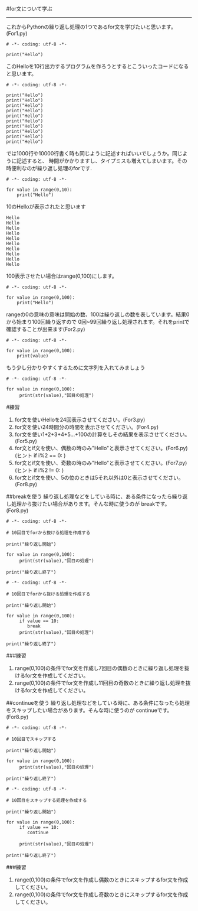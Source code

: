 #for文について学ぶ
* * * * *
これからPythonの繰り返し処理の1つであるfor文を学びたいと思います。(For1.py)

```
# -*- coding: utf-8 -*-

print("Hello")
```

このHelloを10行出力するプログラムを作ろうとするとこういったコードになると思います。

```
# -*- coding: utf-8 -*-

print("Hello")
print("Hello")
print("Hello")
print("Hello")
print("Hello")
print("Hello")
print("Hello")
print("Hello")
print("Hello")
print("Hello")
```

では1000行や10000行書く時も同じように記述すればいいでしょうか。同じように記述すると、
時間がかかりますし、タイプミスも増えてしまいます。その時便利なのが繰り返し処理のforです.

```
# -*- coding: utf-8 -*-

for value in range(0,10):
    print("Hello")
```

10のHelloが表示されたと思います

```
Hello
Hello
Hello
Hello
Hello
Hello
Hello
Hello
Hello
Hello
```

100表示させたい場合はrange(0,100)にします。

```
# -*- coding: utf-8 -*-

for value in range(0,100):
    print("Hello")
```

rangeの0の意味の意味は開始の数、100は繰り返しの数を表しています。結果0から始まり100回繰り返すので
0回~99回繰り返し処理されます。それをprintで確認することが出来ます(For2.py)

```
# -*- coding: utf-8 -*-

for value in range(0,100):
    print(value)
```

もう少し分かりやすくするために文字列を入れてみましょう

```
# -*- coding: utf-8 -*-

for value in range(0,100):
     print(str(value),"回目の処理")
```

#練習
1. for文を使いHelloを24回表示させてください。(For3.py)
2. for文を使い24時間分の時間を表示させてください。(For4.py)
3. for文を使い1+2+3+4+5...+100の計算をしその結果を表示させてください。(For5.py)
4. for文とif文を使い、偶数の時のみ"Hello"と表示させてください。(For6.py) (ヒント if i%2 == 0: )
5. for文とif文を使い、奇数の時のみ"Hello"と表示させてください。(For7.py) (ヒント if i%2 != 0: )
6. for文とif文を使い、5の位のときは5それ以外は0と表示させてください。(For8.py)

##breakを使う
繰り返し処理などをしている時に、ある条件になったら繰り返し処理から抜けたい場合があります。そんな時に使うのが
breakです。(For8.py)

```
# -*- coding: utf-8 -*-

# 10回目でforから抜ける処理を作成する

print("繰り返し開始")

for value in range(0,100):
     print(str(value),"回目の処理")

print("繰り返し終了")
```

```
# -*- coding: utf-8 -*-

# 10回目でforから抜ける処理を作成する

print("繰り返し開始")

for value in range(0,100):
     if value == 10:
        break
     print(str(value),"回目の処理")

print("繰り返し終了")
```

###練習
1. range(0,100)の条件でfor文を作成し7回目の偶数のときに繰り返し処理を抜けるfor文を作成してください。
2. range(0,100)の条件でfor文を作成し11回目の奇数のときに繰り返し処理を抜けるfor文を作成してください。

##continueを使う
繰り返し処理などをしている時に、ある条件になったら処理をスキップしたい場合があります。そんな時に使うのが
continueです。(For8.py)

```
# -*- coding: utf-8 -*-

# 10回目でスキップする

print("繰り返し開始")

for value in range(0,100):
     print(str(value),"回目の処理")

print("繰り返し終了")
```

```
# -*- coding: utf-8 -*-

# 10回目をスキップする処理を作成する

print("繰り返し開始")

for value in range(0,100):
     if value == 10:
        continue

     print(str(value),"回目の処理")

print("繰り返し終了")
```

###練習
1. range(0,100)の条件でfor文を作成し偶数のときにスキップするfor文を作成してください。
2. range(0,100)の条件でfor文を作成し奇数のときにスキップするfor文を作成してください。